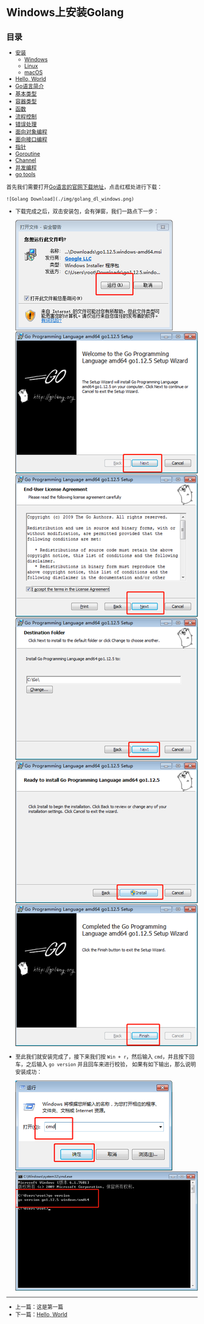 # Windows上安装Golang

## 目录

- [安装](./installation_linux.md)
    - [Windows](./installation_windows.md)
    - [Linux](./installation_linux.md)
    - [macOS](./installation_mac_os.md)
- [Hello, World](./hello_world.md)
- [Go语言简介](./intro.md)
- [基本类型](./basic_types.md)
- [容器类型](./composite_types.md)
- [函数](./function.md)
- [流程控制](./flow.md)
- [错误处理](./errors.md)
- [面向对象编程](./oo.md)
- [面向接口编程](./interface.md)
- [指针](./pointers.md)
- [Goroutine](./goroutine.md)
- [Channel](./channel.md)
- [并发编程](./concurrency.md)
- [go tools](./go_tool.md)



首先我们需要打开[Go语言的官网下载地址](https://golang.org/dl/)，点击红框处进行下载：

    ![Golang Download](./img/golang_dl_windows.png)

- 下载完成之后，双击安装包，会有弹窗，我们一路点下一步：

    ![Golang Install Step 1](./img/go_install_windows_step1.png)
    ![Golang Install Step 2](./img/go_install_windows_step2.png)
    ![Golang Install Step 3](./img/go_install_windows_step3.png)
    ![Golang Install Step 4](./img/go_install_windows_step4.png)
    ![Golang Install Step 5](./img/go_install_windows_step5.png)
    ![Golang Install Step 6](./img/go_install_windows_step6.png)

- 至此我们就安装完成了，接下来我们按 `Win + r`，然后输入 `cmd`，并且按下回车，之后输入 `go version` 并且回车来进行校验，
如果有如下输出，那么说明安装成功：

    ![Golang Install Step 7](./img/go_install_windows_step7.png)
    ![Golang Install Step 8](./img/go_install_windows_step8.png)

---

- 上一篇：这是第一篇
- 下一篇：[Hello, World](./hello_world.md)
